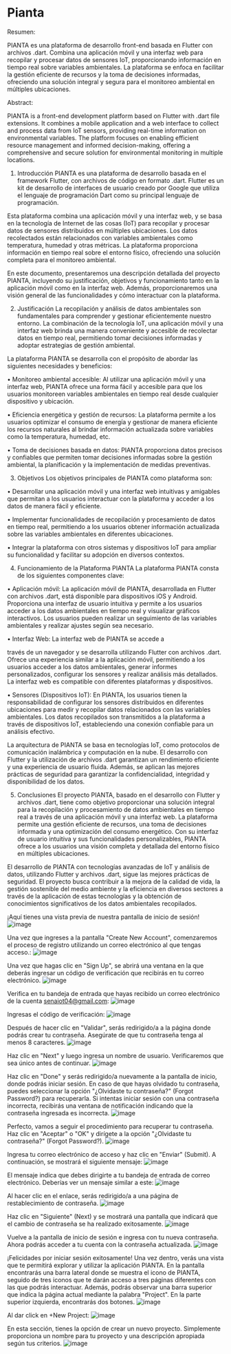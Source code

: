 # Pianta
Resumen:

PIANTA es una plataforma de desarrollo front-end basada en Flutter con archivos .dart. Combina una aplicación móvil y una interfaz web para recopilar y procesar datos de sensores IoT, proporcionando información en tiempo real sobre variables ambientales. La plataforma se enfoca en facilitar la gestión eficiente de recursos y la toma de decisiones informadas, ofreciendo una solución integral y segura para el monitoreo ambiental en múltiples ubicaciones.

Abstract:

PIANTA is a front-end development platform based on Flutter with .dart file extensions. It combines a mobile application and a web interface to collect and process data from IoT sensors, providing real-time information on environmental variables. The platform focuses on enabling efficient resource management and informed decision-making, offering a comprehensive and secure solution for environmental monitoring in multiple locations.

1.	Introducción
PIANTA es una plataforma de desarrollo basada en el framework Flutter, con archivos de código en formato .dart. Flutter es un kit de desarrollo de interfaces de usuario creado por Google que utiliza el lenguaje de programación Dart como su principal lenguaje de programación.

Esta plataforma combina una aplicación móvil y una interfaz web, y se basa en la tecnología de Internet de las cosas (IoT) para recopilar y procesar datos de sensores distribuidos en múltiples ubicaciones. Los datos recolectados están relacionados con variables ambientales como temperatura, humedad y otras métricas. La plataforma proporciona información en tiempo real sobre el entorno físico, ofreciendo una solución completa para el monitoreo ambiental.

En este documento, presentaremos una descripción detallada del proyecto PIANTA, incluyendo su justificación, objetivos y funcionamiento tanto en la aplicación móvil como en la interfaz web. Además, proporcionaremos una visión general de las funcionalidades y cómo interactuar con la plataforma.

2.	Justificación 
La recopilación y análisis de datos ambientales son fundamentales para comprender y gestionar eficientemente nuestro entorno. La combinación de la tecnología IoT, una aplicación móvil y una interfaz web brinda una manera conveniente y accesible de recolectar datos en tiempo real, permitiendo tomar decisiones informadas y adoptar estrategias de gestión ambiental.

La plataforma PIANTA se desarrolla con el propósito de abordar las siguientes necesidades y beneficios:

•	Monitoreo ambiental accesible: Al utilizar una aplicación móvil y una interfaz web, PIANTA ofrece una forma fácil y accesible para que los usuarios monitoreen variables ambientales  en tiempo real desde cualquier dispositivo y ubicación.

•	Eficiencia energética y gestión de recursos: La plataforma permite a los usuarios optimizar el consumo de energía y gestionar de manera eficiente los recursos naturales al brindar información actualizada sobre variables como la temperatura, humedad, etc.

•	Toma de decisiones basada en datos: PIANTA proporciona datos precisos y confiables que permiten tomar decisiones informadas sobre la gestión ambiental, la planificación y la implementación de medidas preventivas.

3.	Objetivos
Los objetivos principales de PIANTA como plataforma son:

•	Desarrollar una aplicación móvil y una interfaz web intuitivas y amigables que permitan a los usuarios interactuar con la plataforma y acceder a los datos de manera fácil y eficiente.

•	Implementar funcionalidades de recopilación y procesamiento de datos en tiempo real, permitiendo a los usuarios obtener información actualizada sobre las variables ambientales en diferentes ubicaciones.

•	Integrar la plataforma con otros sistemas y dispositivos IoT para ampliar su funcionalidad y facilitar su adopción en diversos contextos.

4.	Funcionamiento de la Plataforma PIANTA
La plataforma PIANTA consta de los siguientes componentes clave:

•	Aplicación móvil: La aplicación móvil de PIANTA, desarrollada en Flutter con archivos .dart, está disponible para dispositivos iOS y Android. Proporciona una interfaz de usuario intuitiva y permite a los usuarios acceder a los datos ambientales en tiempo real y visualizar gráficos interactivos. Los usuarios pueden realizar un seguimiento de las variables ambientales y realizar ajustes según sea necesario.

•	Interfaz Web: La interfaz web de PIANTA se accede a

 través de un navegador y se desarrolla utilizando Flutter con archivos .dart. Ofrece una experiencia similar a la aplicación móvil, permitiendo a los usuarios acceder a los datos ambientales, generar informes personalizados, configurar los sensores y realizar análisis más detallados. La interfaz web es compatible con diferentes plataformas y dispositivos.

•	Sensores (Dispositivos IoT): En PIANTA, los usuarios tienen la responsabilidad de configurar los sensores distribuidos en diferentes ubicaciones para medir y recopilar datos relacionados con las variables ambientales. Los datos recopilados son transmitidos a la plataforma a través de dispositivos IoT, estableciendo una conexión confiable para un análisis efectivo.

La arquitectura de PIANTA se basa en tecnologías IoT, como protocolos de comunicación inalámbrica y computación en la nube. El desarrollo con Flutter y la utilización de archivos .dart garantizan un rendimiento eficiente y una experiencia de usuario fluida. Además, se aplican las mejores prácticas de seguridad para garantizar la confidencialidad, integridad y disponibilidad de los datos.

5.	Conclusiones
El proyecto PIANTA, basado en el desarrollo con Flutter y archivos .dart, tiene como objetivo proporcionar una solución integral para la recopilación y procesamiento de datos ambientales en tiempo real a través de una aplicación móvil y una interfaz web. La plataforma permite una gestión eficiente de recursos, una toma de decisiones informada y una optimización del consumo energético. Con su interfaz de usuario intuitiva y sus funcionalidades personalizables, PIANTA ofrece a los usuarios una visión completa y detallada del entorno físico en múltiples ubicaciones.

El desarrollo de PIANTA con tecnologías avanzadas de IoT y análisis de datos, utilizando Flutter y archivos .dart, sigue las mejores prácticas de seguridad. El proyecto busca contribuir a la mejora de la calidad de vida, la gestión sostenible del medio ambiente y la eficiencia en diversos sectores a través de la aplicación de estas tecnologías y la obtención de conocimientos significativos de los datos ambientales recopilados.

¡Aquí tienes una vista previa de nuestra pantalla de inicio de sesión!
![image](https://github.com/PIANTAIOT/Pianta---IOT---Frontend/assets/126418421/17cf0fb2-adf6-465f-a4a3-f59d6d7936ab)


Una vez que ingreses a la pantalla "Create New Account", comenzaremos el proceso de registro utilizando un correo electrónico al que tengas acceso.:
![image](https://github.com/PIANTAIOT/Pianta---IOT---Frontend/assets/126418421/65dc0ba3-5a1f-4f54-b76b-e01c7d322c26)


Una vez que hagas clic en "Sign Up", se abrirá una ventana en la que deberás ingresar un código de verificación que recibirás en tu correo electrónico.
![image](https://github.com/PIANTAIOT/Pianta---IOT---Frontend/assets/126418421/ec54c2f6-cde3-4679-9ada-925f24c836b0)


Verifica en tu bandeja de entrada que hayas recibido un correo electrónico de la cuenta senaiot04@gmail.com:
![image](https://github.com/PIANTAIOT/Pianta---IOT---Frontend/assets/126418421/a840a8f8-46ee-4b70-8cb8-c685a03ba024)


Ingresas el código de verificación:
![image](https://github.com/PIANTAIOT/Pianta---IOT---Frontend/assets/126418421/3d71130c-7e67-41f2-ba1e-09a5036b18a9)


Después de hacer clic en "Validar", serás redirigido/a a la página donde podrás crear tu contraseña. Asegúrate de que tu contraseña tenga al menos 8 caracteres.
![image](https://github.com/PIANTAIOT/Pianta---IOT---Frontend/assets/126418421/dd931af5-163e-46d1-889c-0ad33d5aa707)


Haz clic en "Next" y luego ingresa un nombre de usuario. Verificaremos que sea único antes de continuar.
![image](https://github.com/PIANTAIOT/Pianta---IOT---Frontend/assets/126418421/f2400a16-cf3f-4bcd-be98-43490f272034)


Haz clic en "Done" y serás redirigido/a nuevamente a la pantalla de inicio, donde podrás iniciar sesión. En caso de que hayas olvidado tu contraseña, puedes seleccionar la opción "¿Olvidaste tu contraseña?" (Forgot Password?)
para recuperarla.
Si intentas iniciar sesión con una contraseña incorrecta, recibirás una ventana de notificación indicando que la contraseña ingresada es incorrecta.
![image](https://github.com/PIANTAIOT/Pianta---IOT---Frontend/assets/126418421/7e7d0271-4544-49c3-95be-8f81b0e856b3)


Perfecto, vamos a seguir el procedimiento para recuperar tu contraseña. Haz clic en "Aceptar" o "OK" y dirígete a la opción "¿Olvidaste tu contraseña?" (Forgot Password?).
![image](https://github.com/PIANTAIOT/Pianta---IOT---Frontend/assets/126418421/4ed27742-8a3d-4958-8d66-950b0bdc90e5)


Ingresa tu correo electrónico de acceso y haz clic en "Enviar" (Submit). A continuación, se mostrará el siguiente mensaje: 
![image](https://github.com/PIANTAIOT/Pianta---IOT---Frontend/assets/126418421/5586b77c-b27d-4e3a-b5fb-9cdad6029b2a)


El mensaje indica que debes dirigirte a tu bandeja de entrada de correo electrónico. Deberías ver un mensaje similar a este:
![image](https://github.com/PIANTAIOT/Pianta---IOT---Frontend/assets/126418421/db76c932-7f43-4549-91be-465db7578455)


Al hacer clic en el enlace, serás redirigido/a a una página de restablecimiento de contraseña.
![image](https://github.com/PIANTAIOT/Pianta---IOT---Frontend/assets/126418421/f843c2fd-b190-46b7-b7a1-ffcbe7b6bf23)


Haz clic en "Siguiente" (Next) y se mostrará una pantalla que indicará que el cambio de contraseña se ha realizado exitosamente.
![image](https://github.com/PIANTAIOT/Pianta---IOT---Frontend/assets/126418421/9518f981-e6d3-43fd-89f4-d457074a78cf)


Vuelve a la pantalla de inicio de sesión e ingresa con tu nueva contraseña. Ahora podrás acceder a tu cuenta con la contraseña actualizada.
![image](https://github.com/PIANTAIOT/Pianta---IOT---Frontend/assets/126418421/75856378-df66-4a8d-8a33-29f5a0ae142f)


¡Felicidades por iniciar sesión exitosamente! Una vez dentro, verás una vista que te permitirá explorar y utilizar la aplicación PIANTA.
En la pantalla encontrarás una barra lateral donde se muestra el icono de PIANTA, seguido de tres iconos que te darán acceso a tres páginas diferentes con las que podrás interactuar. Además, podrás observar una barra superior que indica la página actual mediante la palabra "Project". En la parte superior izquierda, encontrarás dos botones.
![image](https://github.com/PIANTAIOT/Pianta---IOT---Frontend/assets/126418421/b00cb991-59c9-4265-b6d7-814cc1bca1be)

Al dar click en +New Project:
![image](https://github.com/PIANTAIOT/Pianta---IOT---Frontend/assets/126418421/c8bb393f-ec67-4b07-9a7f-9aa9d5b2aa62)

En esta sección, tienes la opción de crear un nuevo proyecto. Simplemente proporciona un nombre para tu proyecto y una descripción apropiada según tus criterios.
![image](https://github.com/PIANTAIOT/Pianta---IOT---Frontend/assets/126418421/12fd8e07-456b-4385-8a12-7ea8e2c38388)





















